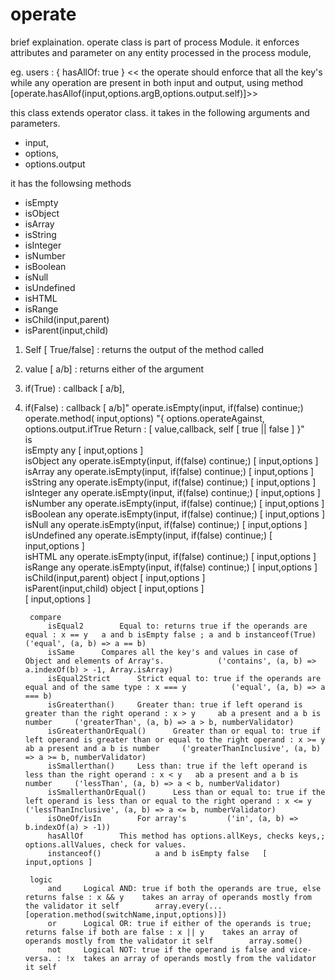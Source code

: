 


operate
====== 
brief explaination.
operate class is part of process Module.
it enforces attributes and parameter on any entity processed in the process module,

eg. users : { hasAllOf: true } << the operate should enforce that all the key's while any operation are present in both input and output, using method [operate.hasAllof(input,options.argB,options.output.self)]>>



this class extends operator class.
it takes in the following arguments and parameters.
+ input,
+ options,
+ options.output



it has the followsing methods
+ isEmpty
+ isObject
+ isArray
+ isString
+ isInteger
+ isNumber
+ isBoolean
+ isNull
+ isUndefined
+ isHTML
+ isRange
+ isChild(input,parent)
+ isParent(input,child)


1. Self [ True/false] : returns the output of the method called 
2. value [ a/b] : returns either of the argument 
3. if(True) : callback [ a/b],
4. if(False) : callback [ a/b]"	operate.isEmpty(input, if(false) continue;)	operate.method( input,options)		"{ options.operateAgainst,
options.output.ifTrue Return : [ value,callback, self [ true || false ] }"				
		is											
			isEmpty	any			[ input,options ]						
			isObject	any		operate.isEmpty(input, if(false) continue;)	[ input,options ]						
			isArray	any		operate.isEmpty(input, if(false) continue;)	[ input,options ]						
			isString	any		operate.isEmpty(input, if(false) continue;)	[ input,options ]						
			isInteger	any		operate.isEmpty(input, if(false) continue;)	[ input,options ]						
			isNumber	any		operate.isEmpty(input, if(false) continue;)	[ input,options ]						
			isBoolean	any		operate.isEmpty(input, if(false) continue;)	[ input,options ]						
			isNull	any		operate.isEmpty(input, if(false) continue;)	[ input,options ]						
			isUndefined	any		operate.isEmpty(input, if(false) continue;)	[ input,options ]						
			isHTML	any		operate.isEmpty(input, if(false) continue;)	[ input,options ]						
			isRange	any		operate.isEmpty(input, if(false) continue;)	[ input,options ]						
			isChild(input,parent)	object			[ input,options ]						
			isParent(input,child)	object			[ input,options ]						
							[ input,options ]						
													
		compare											
			isEqual2		Equal to: returns true if the operands are equal : x == y	a and b isEmpty false ; a and b instanceof(True)		('equal', (a, b) => a == b)					
			isSame		Compares all the key's and values in case of Object and elements of Array's. 			('contains', (a, b) => a.indexOf(b) > -1, Array.isArray)					
			isEqual2Strict		Strict equal to: true if the operands are equal and of the same type : x === y			('equal', (a, b) => a === b)					
			isGreaterthan()		Greater than: true if left operand is greater than the right operand : x > y	 ab a present and a b is number		('greaterThan', (a, b) => a > b, numberValidator)					
			isGreaterthanOrEqual()		Greater than or equal to: true if left operand is greater than or equal to the right operand : x >= y	 ab a present and a b is number		('greaterThanInclusive', (a, b) => a >= b, numberValidator)					
			isSmallerthan()		Less than: true if the left operand is less than the right operand : x < y	 ab a present and a b is number		('lessThan', (a, b) => a < b, numberValidator)					
			isSmallerthanOrEqual()		Less than or equal to: true if the left operand is less than or equal to the right operand : x <= y			('lessThanInclusive', (a, b) => a <= b, numberValidator)					
			isOneOf/isIn		For array's			('in', (a, b) => b.indexOf(a) > -1))					
			hasAllOf		This method has options.allKeys, checks keys,; options.allValues, check for values.								
			instanceof()			a and b isEmpty false	[ input,options ]						
													
		logic											
			and		Logical AND: true if both the operands are true, else returns false : x && y	takes an array of operands mostly from the validator it self		array.every(...[operation.method(switchName,input,options)])					
			or		Logical OR: true if either of the operands is true; returns false if both are false : x || y	takes an array of operands mostly from the validator it self		array.some()					
			not		Logical NOT: true if the operand is false and vice-versa. : !x	takes an array of operands mostly from the validator it self							
													
													